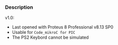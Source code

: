 ### Description

v1.0:
- Last opened with Proteus 8 Professional v8.13 SP0
- Usable for `Code_mikroC for PIC`
- The PS2 Keybord cannot be simulated